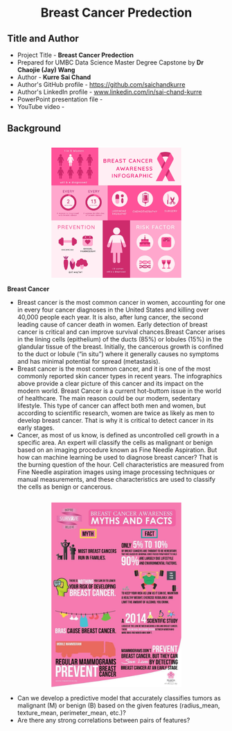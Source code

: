# <p align ="center"> Breast Cancer Predection </p>
##  Title and Author
- Project Title - **Breast Cancer Predection**
- Prepared for UMBC Data Science Master Degree Capstone by **Dr Chaojie (Jay) Wang**
- Author - **Kurre Sai Chand**
- Author's GitHub profile - https://github.com/saichandkurre
- Author's LinkedIn profile - www.linkedin.com/in/sai-chand-kurre
- PowerPoint presentation file -
- YouTube video -
##  Background
<div style="display: flex; align-items: center;">
  </div>
  <div style="flex: 1;">
    <p align="center">
    <img src="BreastCancer_Awareness.jpg" alt="Breast Cancer Awareness" width="300">
    </p>
</div> 

**Breast Cancer**
- Breast cancer is the most common cancer in women, accounting for one in every four cancer diagnoses in the United States and killing over 40,000 people each year. It is also, after lung cancer, the second leading cause of cancer death in women. Early detection of breast cancer is critical and can improve survival chances.Breast Cancer arises in the lining cells (epithelium) of the ducts (85%) or lobules (15%) in the glandular tissue of the breast. Initially, the cancerous growth is confined to the duct or lobule (“in situ”) where it generally causes no symptoms and has minimal potential for spread (metastasis).
- Breast cancer is the most common cancer, and it is one of the most commonly reported skin cancer types in recent years. The infographics above provide a clear picture of this cancer and its impact on the modern world. Breast Cancer is a current hot-buttom issue in the world of healthcare. The main reason could be our modern, sedentary lifestyle. This type of cancer can affect both men and women, but according to scientific research, women are twice as likely as men to develop breast cancer. That is why it is critical to detect cancer in its early stages.
- Cancer, as most of us know, is defined as uncontrolled cell growth in a specific area. An expert will classify the cells as malignant or benign based on an imaging procedure known as Fine Needle Aspiration. But how can machine learning be used to diagnose breast cancer? That is the burning question of the hour.
Cell characteristics are measured from Fine Needle aspiration images using image processing techniques or manual measurements, and these characteristics are used to classify the cells as benign or cancerous.
<div style="display: flex; align-items: center;">
  </div>
  <div style="flex: 1;">
    <p align="center">
    <img src="CancerFacts.jpg" alt="Facts About Cancer" width="300">
    </p>
</div> 

- Can we develop a predictive model that accurately classifies tumors as malignant (M) or benign (B) based on the given features (radius_mean, texture_mean, perimeter_mean, etc.)?
- Are there any strong correlations between pairs of features?

